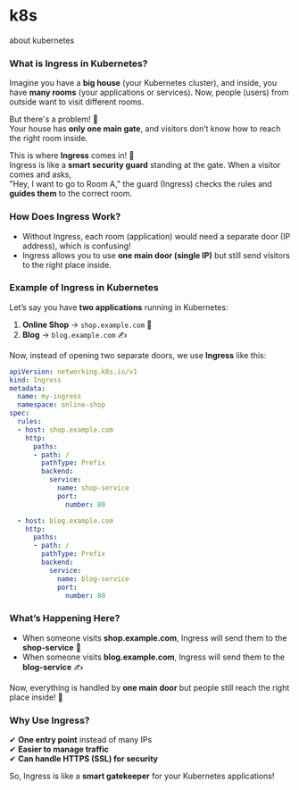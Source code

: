 
# k8s
about kubernetes



### **What is Ingress in Kubernetes?**  
Imagine you have a **big house** (your Kubernetes cluster), and inside, you have **many rooms** (your applications or services). Now, people (users) from outside want to visit different rooms.  

But there's a problem! 🚪  
Your house has **only one main gate**, and visitors don’t know how to reach the right room inside.  

This is where **Ingress** comes in! 🎉  
Ingress is like a **smart security guard** standing at the gate. When a visitor comes and asks,  
"Hey, I want to go to Room A," the guard (Ingress) checks the rules and **guides them** to the correct room.  



### **How Does Ingress Work?**  
- Without Ingress, each room (application) would need a separate door (IP address), which is confusing!  
- Ingress allows you to use **one main door (single IP)** but still send visitors to the right place inside.  



### **Example of Ingress in Kubernetes**  
Let’s say you have **two applications** running in Kubernetes:  
1. **Online Shop** → `shop.example.com` 🛒  
2. **Blog** → `blog.example.com` ✍️  

Now, instead of opening two separate doors, we use **Ingress** like this:

```yaml
apiVersion: networking.k8s.io/v1
kind: Ingress
metadata:
  name: my-ingress
  namespace: online-shop
spec:
  rules:
  - host: shop.example.com
    http:
      paths:
      - path: /
        pathType: Prefix
        backend:
          service:
            name: shop-service
            port:
              number: 80

  - host: blog.example.com
    http:
      paths:
      - path: /
        pathType: Prefix
        backend:
          service:
            name: blog-service
            port:
              number: 80
```



### **What’s Happening Here?**  
- When someone visits **shop.example.com**, Ingress will send them to the **shop-service** 🛒  
- When someone visits **blog.example.com**, Ingress will send them to the **blog-service** ✍️  

Now, everything is handled by **one main door** but people still reach the right place inside! 🚀  



### **Why Use Ingress?**  
✔ **One entry point** instead of many IPs  
✔ **Easier to manage traffic**  
✔ **Can handle HTTPS (SSL) for security**  

So, Ingress is like a **smart gatekeeper** for your Kubernetes applications!
 
